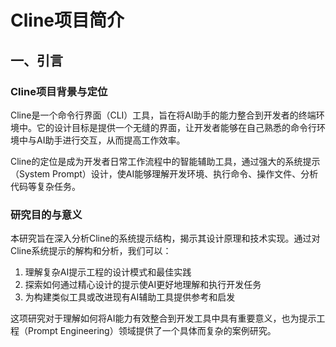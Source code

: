 # Cline项目简介

## 一、引言
### Cline项目背景与定位
Cline是一个命令行界面（CLI）工具，旨在将AI助手的能力整合到开发者的终端环境中。它的设计目标是提供一个无缝的界面，让开发者能够在自己熟悉的命令行环境中与AI助手进行交互，从而提高工作效率。

Cline的定位是成为开发者日常工作流程中的智能辅助工具，通过强大的系统提示（System Prompt）设计，使AI能够理解开发环境、执行命令、操作文件、分析代码等复杂任务。

### 研究目的与意义
本研究旨在深入分析Cline的系统提示结构，揭示其设计原理和技术实现。通过对Cline系统提示的解构和分析，我们可以：

1. 理解复杂AI提示工程的设计模式和最佳实践
2. 探索如何通过精心设计的提示使AI更好地理解和执行开发任务
3. 为构建类似工具或改进现有AI辅助工具提供参考和启发

这项研究对于理解如何将AI能力有效整合到开发工具中具有重要意义，也为提示工程（Prompt Engineering）领域提供了一个具体而复杂的案例研究。 